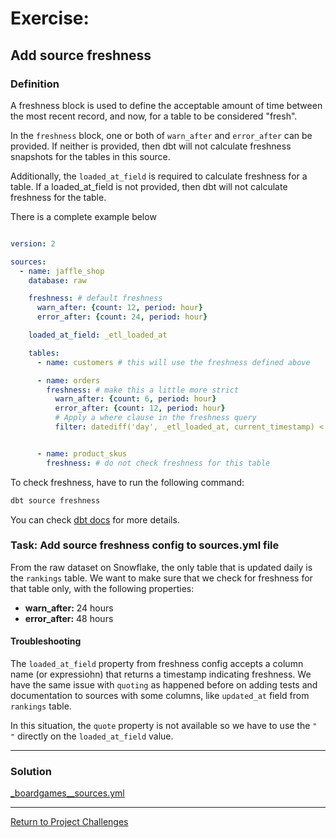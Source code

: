 # Exercise:

## Add source freshness

### Definition 
A freshness block is used to define the acceptable amount of time between the most recent record, and now, for a table to be considered "fresh".

In the `freshness` block, one or both of `warn_after` and `error_after` can be provided. If neither is provided, then dbt will not calculate freshness snapshots for the tables in this source.

Additionally, the `loaded_at_field` is required to calculate freshness for a table. If a loaded_at_field is not provided, then dbt will not calculate freshness for the table.

There is a complete example below

``` yaml

version: 2

sources:
  - name: jaffle_shop
    database: raw

    freshness: # default freshness
      warn_after: {count: 12, period: hour}
      error_after: {count: 24, period: hour}

    loaded_at_field: _etl_loaded_at

    tables:
      - name: customers # this will use the freshness defined above

      - name: orders
        freshness: # make this a little more strict
          warn_after: {count: 6, period: hour}
          error_after: {count: 12, period: hour}
          # Apply a where clause in the freshness query
          filter: datediff('day', _etl_loaded_at, current_timestamp) < 2


      - name: product_skus
        freshness: # do not check freshness for this table
```

To check freshness, have to run the following command:

```bash
dbt source freshness
```

You can check [dbt docs](https://docs.getdbt.com/reference/resource-properties/freshness) for more details.

### Task: Add source freshness config to sources.yml file

From the raw dataset on Snowflake, the only table that is updated daily is the `rankings` table. We want to make sure that we check for freshness for that table only, with the following properties:
- **warn_after:** 24 hours
- **error_after:** 48 hours

#### Troubleshooting
The `loaded_at_field` property from freshness config accepts a column name (or expressiohn) that returns a timestamp indicating freshness.
We have the same issue with `quoting` as happened before on adding tests and documentation to sources with some columns, like `updated_at` field from `rankings` table.

In this situation, the `quote` property is not available so we have to use the `" "` directly on the `loaded_at_field` value.

---

### Solution
[_boardgames__sources.yml](./_boardgames__sources.yml)

---

[Return to Project Challenges](../../../README.md#9-project-challenges)